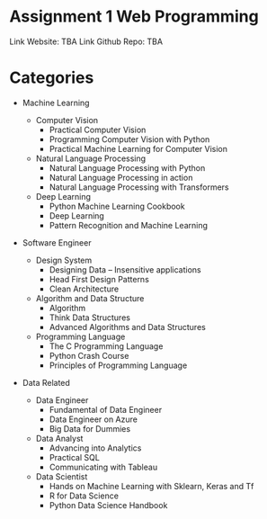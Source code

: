 # Assignment 1 Web Programming

Link Website: TBA
Link Github Repo: TBA

# Categories
- Machine Learning
    - Computer Vision
        - Practical Computer Vision
        - Programming Computer Vision with Python
        - Practical Machine Learning for Computer Vision
    - Natural Language Processing
        - Natural Language Processing with Python
        - Natural Language Processing in action
        - Natural Language Processing with Transformers
    - Deep Learning
        - Python Machine Learning Cookbook
        - Deep Learning
        - Pattern Recognition and Machine Learning

- Software Engineer
    - Design System
        - Designing Data – Insensitive applications
        - Head First Design Patterns
        - Clean Architecture
    - Algorithm and Data Structure
        - Algorithm
        - Think Data Structures
        - Advanced Algorithms and Data Structures
    - Programming Language
        - The C Programming Language
        - Python Crash Course
        - Principles of Programming Language

- Data Related
    - Data Engineer
        - Fundamental of Data Engineer
        - Data Engineer on Azure
        - Big Data for Dummies
    - Data Analyst
        - Advancing into Analytics
        - Practical SQL
        - Communicating with Tableau
    - Data Scientist
        - Hands on Machine Learning with Sklearn, Keras and Tf
        - R for Data Science
        - Python Data Science Handbook